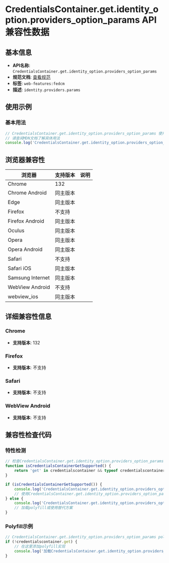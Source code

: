 # CredentialsContainer.get.identity_option.providers_option_params API 兼容性数据

## 基本信息

- **API名称**: `CredentialsContainer.get.identity_option.providers_option_params`
- **规范文档**: [查看规范](https://w3c-fedid.github.io/FedCM/#dom-identityproviderrequestoptions-params)
- **标签**: `web-features:fedcm`
- **描述**: `identity.providers.params`

## 使用示例

### 基本用法

```javascript
// CredentialsContainer.get.identity_option.providers_option_params 使用示例
// 请查阅MDN文档了解具体用法
console.log('CredentialsContainer.get.identity_option.providers_option_params API');
```

## 浏览器兼容性

| 浏览器 | 支持版本 | 说明 |
|--------|----------|------|
| Chrome | 132 |  |
| Chrome Android | 同主版本 |  |
| Edge | 同主版本 |  |
| Firefox | 不支持 |  |
| Firefox Android | 同主版本 |  |
| Oculus | 同主版本 |  |
| Opera | 同主版本 |  |
| Opera Android | 同主版本 |  |
| Safari | 不支持 |  |
| Safari iOS | 同主版本 |  |
| Samsung Internet | 同主版本 |  |
| WebView Android | 不支持 |  |
| webview_ios | 同主版本 |  |

## 详细兼容性信息

### Chrome

- **支持版本**: 132

### Firefox

- **支持版本**: 不支持

### Safari

- **支持版本**: 不支持

### WebView Android

- **支持版本**: 不支持

## 兼容性检查代码

### 特性检测

```javascript
// 检查CredentialsContainer.get.identity_option.providers_option_params是否支持
function isCredentialsContainerGetSupported() {
    return 'get' in credentialscontainer && typeof credentialscontainer.get === 'function';
}

if (isCredentialsContainerGetSupported()) {
    console.log('CredentialsContainer.get.identity_option.providers_option_params 支持');
    // 使用CredentialsContainer.get.identity_option.providers_option_params
} else {
    console.log('CredentialsContainer.get.identity_option.providers_option_params 不支持，需要polyfill');
    // 加载polyfill或使用替代方案
}
```

### Polyfill示例

```javascript
// CredentialsContainer.get.identity_option.providers_option_params polyfill
if (!credentialscontainer.get) {
    // 在这里添加polyfill实现
    console.log('加载CredentialsContainer.get.identity_option.providers_option_params polyfill');
}
```

